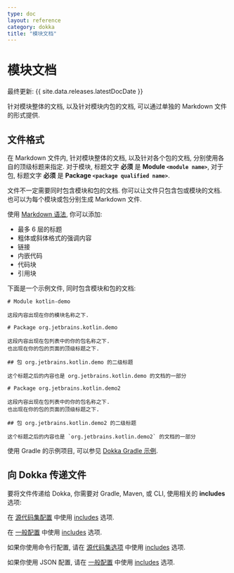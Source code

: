 ```yaml
---
type: doc
layout: reference
category: dokka
title: "模块文档"
---
```


# 模块文档

最终更新: {{ site.data.releases.latestDocDate }}

针对模块整体的文档, 以及针对模块内包的文档, 可以通过单独的 Markdown 文件的形式提供.

## 文件格式

在 Markdown 文件内, 针对模块整体的文档, 以及针对各个包的文档, 分别使用各自的顶级标题来指定.
对于模块, 标题文字 **必须** 是 **Module `<module name>`**,
对于包, 标题文字 **必须** 是 **Package `<package qualified name>`**.

文件不一定需要同时包含模块和包的文档. 你可以让文件只包含包或模块的文档.
也可以为每个模块或包分别生成 Markdown 文件.

使用 [Markdown 语法](https://www.markdownguide.org/basic-syntax/), 你可以添加:
* 最多 6 层的标题
* 粗体或斜体格式的强调内容
* 链接
* 内嵌代码
* 代码块
* 引用块

下面是一个示例文件, 同时包含模块和包的文档:

```text
# Module kotlin-demo

这段内容出现在你的模块名称之下.

# Package org.jetbrains.kotlin.demo

这段内容出现在包列表中的你的包名称之下.
也出现在你的包的页面的顶级标题之下.

## 包 org.jetbrains.kotlin.demo 的二级标题

这个标题之后的内容也是 org.jetbrains.kotlin.demo 的文档的一部分

# Package org.jetbrains.kotlin.demo2

这段内容出现在包列表中的你的包名称之下.
也出现在你的包的页面的顶级标题之下.

## 包 org.jetbrains.kotlin.demo2 的二级标题

这个标题之后的内容也是 `org.jetbrains.kotlin.demo2` 的文档的一部分
```

使用 Gradle 的示例项目, 可以参见 [Dokka Gradle 示例](https://github.com/Kotlin/dokka/tree/master/examples/gradle/dokka-gradle-example).

## 向 Dokka 传递文件

要将文件传递给 Dokka, 你需要对 Gradle, Maven, 或 CLI, 使用相关的 **includes** 选项:

<div class="multi-language-sample" data-lang="gradle">

<p></p>
<p>
在
<a href="runners/dokka-gradle.html#source-set-configuration">源代码集配置</a>
中使用
<a href="runners/dokka-gradle.html#includes">includes</a>
选项.
</p>

</div>

<div class="multi-language-sample" data-lang="maven">

<p></p>
<p>
在
<a href="runners/dokka-maven.html#general-configuration">一般配置</a>
中使用
<a href="runners/dokka-maven.html#includes">includes</a>
选项.
</p>

</div>

<div class="multi-language-sample" data-lang="cli">

<p></p>
<p>
如果你使用命令行配置, 请在
<a href="runners/dokka-cli.html#source-set-options">源代码集选项</a>
中使用
<a href="runners/dokka-cli.html#includes-cli">includes</a>
选项.
</p>

<p>
如果你使用 JSON 配置, 请在
<a href="runners/dokka-cli.html#general-configuration">一般配置</a>
中使用
<a href="runners/dokka-cli.html#includes-json">includes</a>
选项.
</p>

</div>

